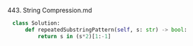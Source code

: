 443. String Compression.md
```python  
class Solution:  
    def repeatedSubstringPattern(self, s: str) -> bool:  
        return s in (s*2)[1:-1]  
```


